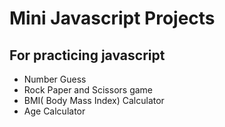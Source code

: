 # Mini Javascript Projects

## For practicing javascript

- Number Guess
- Rock Paper and Scissors game
- BMI( Body Mass Index) Calculator
- Age Calculator
